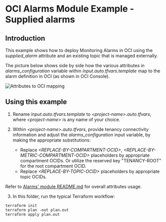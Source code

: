 # OCI Alarms Module Example - Supplied alarms

## Introduction

This example shows how to deploy Monitoring Alarms in OCI using the *supplied_alarm* attribute and an existing topic that is managed externally.

The picture below shows side by side how the various attributes in *alarms_configuration* variable within *input.auto.tfvars.template* map to the alarm definition in OCI (as shown in OCI Console). 

![Attributes to OCI mapping](./images/attributes-to-oci-mapping.png)

## Using this example
1. Rename *input.auto.tfvars.template* to *\<project-name\>.auto.tfvars*, where *\<project-name\>* is any name of your choice.

2. Within *\<project-name\>.auto.tfvars*, provide tenancy connectivity information and adjust the *alarms_configuration* input variable, by making the appropriate substitutions:
   - Replace *\<REPLACE-BY-COMPARTMENT-OCID\>*, *\<REPLACE-BY-METRIC-COMPARTMENT-OCID\>* placeholders by appropriate compartment OCIDs. Or utilize the reserved key "TENANCY-ROOT" for the root compartment OCID.
   - Replace *\<REPLACE-BY-TOPIC-OCID\>* placeholders by appropriate topic OCIDs. 

Refer to [Alarms' module README.md](../../README.md) for overall attributes usage.

3. In this folder, run the typical Terraform workflow:
```
terraform init
terraform plan -out plan.out
terraform apply plan.out
```
